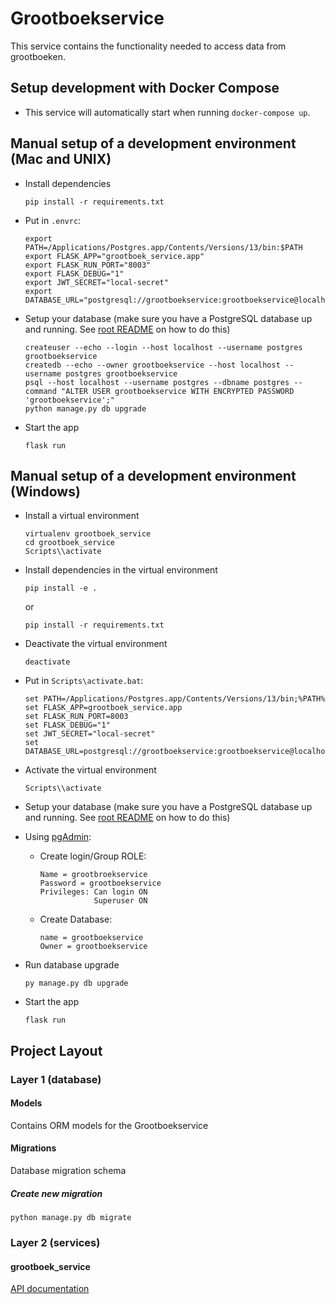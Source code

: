 # Grootboekservice
This service contains the functionality needed to access data from grootboeken.

## Setup development with Docker Compose
- This service will automatically start when running `docker-compose up`.

## Manual setup of a development environment (Mac and UNIX)
- Install dependencies
    ```shell
    pip install -r requirements.txt
    ```

- Put in `.envrc`:
    ```shell
    export PATH=/Applications/Postgres.app/Contents/Versions/13/bin:$PATH
    export FLASK_APP="grootboek_service.app"
    export FLASK_RUN_PORT="8003"
    export FLASK_DEBUG="1"
    export JWT_SECRET="local-secret"
    export DATABASE_URL="postgresql://grootboekservice:grootboekservice@localhost/grootboekservice"
    ```

- Setup your database (make sure you have a PostgreSQL database up and running. See [root README](../../README.md) on how to do this)
    ```shell
    createuser --echo --login --host localhost --username postgres grootboekservice
    createdb --echo --owner grootboekservice --host localhost --username postgres grootboekservice
    psql --host localhost --username postgres --dbname postgres --command "ALTER USER grootboekservice WITH ENCRYPTED PASSWORD 'grootboekservice';"
    python manage.py db upgrade
    ```

- Start the app
    ```shell script
    flask run
    ```

## Manual setup of a development environment (Windows)
- Install a virtual environment

    ```shell
    virtualenv grootboek_service
    cd grootboek_service
    Scripts\\activate
    ```

- Install dependencies in the virtual environment
    ```shell
    pip install -e .
    ```
    or
    ```shell
    pip install -r requirements.txt
    ```

- Deactivate the virtual environment
    ```shell
    deactivate
    ```

- Put in `Scripts\activate.bat`:
    ```shell
    set PATH=/Applications/Postgres.app/Contents/Versions/13/bin;%PATH%
    set FLASK_APP=grootboek_service.app
    set FLASK_RUN_PORT=8003
    set FLASK_DEBUG="1"
    set JWT_SECRET="local-secret"
    set DATABASE_URL=postgresql://grootboekservice:grootboekservice@localhost/grootboekservice
    ```

- Activate the virtual environment
    ```shell
    Scripts\\activate
    ```

- Setup your database (make sure you have a PostgreSQL database up and running. See [root README](../../README.md) on how to do this)

- Using [pgAdmin](https://www.pgadmin.org/):
  - Create login/Group ROLE:
    ```text
    Name = grootbroekservice
    Password = grootboekservice
    Privileges: Can login ON
                Superuser ON 
    ```
  - Create Database:
    ```text
    name = grootboekservice
    Owner = grootboekservice
    ```
    
- Run database upgrade
    ```shell
    py manage.py db upgrade
    ```

- Start the app
    ```shell script
    flask run
    ```

## Project Layout

### Layer 1 (database)

#### Models
Contains ORM models for the Grootboekservice

#### Migrations
Database migration schema

##### Create new migration
```shell script
python manage.py db migrate
```


### Layer 2 (services)

#### grootboek_service
[API documentation](docs/openapi.yaml)
